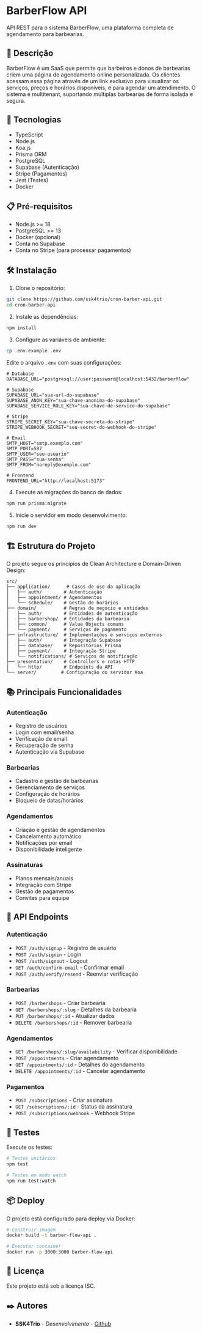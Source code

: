 # BarberFlow API

API REST para o sistema BarberFlow, uma plataforma completa de agendamento para barbearias.

## 🎯 Descrição

BarberFlow é um SaaS que permite que barbeiros e donos de barbearias criem uma página de agendamento online personalizada. Os clientes acessam essa página através de um link exclusivo para visualizar os serviços, preços e horários disponíveis, e para agendar um atendimento. O sistema é multitenant, suportando múltiplas barbearias de forma isolada e segura.

## 🚀 Tecnologias

- TypeScript
- Node.js
- Koa.js
- Prisma ORM
- PostgreSQL
- Supabase (Autenticação)
- Stripe (Pagamentos)
- Jest (Testes)
- Docker

## 📋 Pré-requisitos

- Node.js >= 18
- PostgreSQL >= 13
- Docker (opcional)
- Conta no Supabase
- Conta no Stripe (para processar pagamentos)

## 🛠️ Instalação

1. Clone o repositório:

```bash
git clone https://github.com/ssk4trio/cron-barber-api.git
cd cron-barber-api
```

2. Instale as dependências:

```bash
npm install
```

3. Configure as variáveis de ambiente:

```bash
cp .env.example .env
```

Edite o arquivo `.env` com suas configurações:

```env
# Database
DATABASE_URL="postgresql://user:password@localhost:5432/barberflow"

# Supabase
SUPABASE_URL="sua-url-do-supabase"
SUPABASE_ANON_KEY="sua-chave-anonima-do-supabase"
SUPABASE_SERVICE_ROLE_KEY="sua-chave-de-servico-do-supabase"

# Stripe
STRIPE_SECRET_KEY="sua-chave-secreta-do-stripe"
STRIPE_WEBHOOK_SECRET="seu-secret-do-webhook-do-stripe"

# Email
SMTP_HOST="smtp.exemplo.com"
SMTP_PORT=587
SMTP_USER="seu-usuario"
SMTP_PASS="sua-senha"
SMTP_FROM="noreply@exemplo.com"

# Frontend
FRONTEND_URL="http://localhost:5173"
```

4. Execute as migrações do banco de dados:

```bash
npm run prisma:migrate
```

5. Inicie o servidor em modo desenvolvimento:

```bash
npm run dev
```

## 🏗️ Estrutura do Projeto

O projeto segue os princípios de Clean Architecture e Domain-Driven Design:

```
src/
├── application/      # Casos de uso da aplicação
│   ├── auth/        # Autenticação
│   ├── appointment/ # Agendamentos
│   └── schedule/    # Gestão de horários
├── domain/          # Regras de negócio e entidades
│   ├── auth/        # Entidades de autenticação
│   ├── barbershop/  # Entidades da barbearia
│   ├── common/      # Value Objects comuns
│   └── payment/     # Serviços de pagamento
├── infrastructure/  # Implementações e serviços externos
│   ├── auth/        # Integração Supabase
│   ├── database/    # Repositórios Prisma
│   ├── payment/     # Integração Stripe
│   └── notifications/ # Serviços de notificação
├── presentation/    # Controllers e rotas HTTP
│   └── http/        # Endpoints da API
└── server/         # Configuração do servidor Koa
```

## 📚 Principais Funcionalidades

### Autenticação

- Registro de usuários
- Login com email/senha
- Verificação de email
- Recuperação de senha
- Autenticação via Supabase

### Barbearias

- Cadastro e gestão de barbearias
- Gerenciamento de serviços
- Configuração de horários
- Bloqueio de datas/horários

### Agendamentos

- Criação e gestão de agendamentos
- Cancelamento automático
- Notificações por email
- Disponibilidade inteligente

### Assinaturas

- Planos mensais/anuais
- Integração com Stripe
- Gestão de pagamentos
- Convites para equipe

## 📡 API Endpoints

### Autenticação

- `POST /auth/signup` - Registro de usuário
- `POST /auth/signin` - Login
- `POST /auth/signout` - Logout
- `GET /auth/confirm-email` - Confirmar email
- `POST /auth/verify/resend` - Reenviar verificação

### Barbearias

- `POST /barbershops` - Criar barbearia
- `GET /barbershops/:slug` - Detalhes da barbearia
- `PUT /barbershops/:id` - Atualizar dados
- `DELETE /barbershops/:id` - Remover barbearia

### Agendamentos

- `GET /barbershops/:slug/availability` - Verificar disponibilidade
- `POST /appointments` - Criar agendamento
- `GET /appointments/:id` - Detalhes do agendamento
- `DELETE /appointments/:id` - Cancelar agendamento

### Pagamentos

- `POST /subscriptions` - Criar assinatura
- `GET /subscriptions/:id` - Status da assinatura
- `POST /subscriptions/webhook` - Webhook Stripe

## 🧪 Testes

Execute os testes:

```bash
# Testes unitários
npm test

# Testes em modo watch
npm run test:watch
```

## 📦 Deploy

O projeto está configurado para deploy via Docker:

```bash
# Construir imagem
docker build -t barber-flow-api .

# Executar container
docker run -p 3000:3000 barber-flow-api
```

## 📄 Licença

Este projeto está sob a licença ISC.

## ✒️ Autores

- **SSK4Trio** - _Desenvolvimento_ - [Github](https://github.com/ssk4trio)
